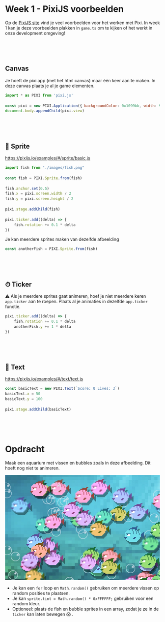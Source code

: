 # Week 1 - PixiJS voorbeelden

Op de [PixiJS site](https://pixijs.io/examples/) vind je veel voorbeelden voor het werken met Pixi. In week 1 kan je deze voorbeelden plakken in `game.ts` om te kijken of het werkt in onze development omgeving!

<br>
<br>
<br>

## Canvas

Je hoeft de pixi app (met het html canvas) maar één keer aan te maken. In deze canvas plaats je al je game elementen.

```javascript
import * as PIXI from 'pixi.js'

const pixi = new PIXI.Application({ backgroundColor: 0x1099bb, width: 900, height: 500 })
document.body.appendChild(pixi.view)
```

<br>
<br>
<br>

## 🐰 Sprite  

https://pixijs.io/examples/#/sprite/basic.js

```javascript
import fish from "./images/fish.png"

const fish = PIXI.Sprite.from(fish)

fish.anchor.set(0.5)
fish.x = pixi.screen.width / 2
fish.y = pixi.screen.height / 2

pixi.stage.addChild(fish)

pixi.ticker.add((delta) => {
    fish.rotation += 0.1 * delta
})
```
Je kan meerdere sprites maken van dezelfde afbeelding
```javascript
const anotherFish = PIXI.Sprite.from(fish)
```

<br>
<br>
<br>

## ⏱ Ticker

⚠️ Als je meerdere sprites gaat animeren, hoef je niet meerdere keren `app.ticker` aan te roepen. Plaats al je animaties in dezelfde `app.ticker` functie.

```javascript
pixi.ticker.add((delta) => {
    fish.rotation += 0.1 * delta
    anotherFish.y += 1 * delta
})
```

<br>
<br>
<br>

## 💬 Text

https://pixijs.io/examples/#/text/text.js

```javascript
const basicText = new PIXI.Text(`Score: 0 Lives: 3`)
basicText.x = 50
basicText.y = 100

pixi.stage.addChild(basicText)
```

<br>
<br>
<br>


# Opdracht

Maak een aquarium met vissen en bubbles zoals in deze afbeelding. Dit hoeft nog niet te animeren.

![fishes](./opdracht.jpg)

- Je kan een `for` loop en `Math.random()` gebruiken om meerdere vissen op random posities te plaatsen.
- Je kan `sprite.tint = Math.random() * 0xFFFFFF;` gebruiken voor een random kleur.
- Optioneel: plaats de fish en bubble sprites in een array, zodat je ze in de `ticker` kan laten bewegen 😱 .

<br>
<br>
<br>